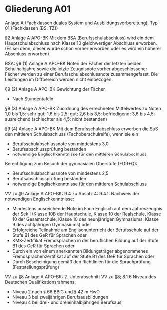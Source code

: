 # Gliederung A01

Anlage A (Fachklassen duales System und Ausbildungsvorbereitung), Typ 01 (Fachklassen (BS; TZ))

§2 Anlage A APO-BK
Mit dem BSA (Berufsschulabschluss) wird ein dem Hauptschulabschluss nach Klasse 10 gleichwertiger Abschluss erworben.
(Es sei denn, dieser wurde schon vorher erworben oder es wird ein höherer Abschluss erworben)

BSA:
§9 (1) Anlage A APO-BK
Noten der Fächer der letzten beiden Schulhalbjahre sowie die letzte Zeugnisnote vorher abgeschlossener Fächer werden zu einer Berufsschulabschlussnote zusammengefasst. Die Leistungen im Diffbereich werden nicht einbezogen.

§9 (2) Anlage A APO-BK
Gewichtung der Fächer
-	Nach Stundentafeln

§9 (3) Anlage A APO-BK
Zuordnung des errechneten Mittelwertes zu Noten
1,0 bis 1,5: sehr gut;
1,6 bis 2,5: gut;
2,6 bis 3,5: befriedigend;
3,6 bis 4,5: ausreichend
(schlechter als 4,5: nicht bestanden)

§9 (4) Anlage A APO-BK
Mit dem Berufsschulabschluss erwerben die SuS den mittleren Schulabschluss (Fachoberschulreife), wenn sie ein
- Berufsschulabschlussnote von mindestens 3,0
- Berufsabschlussprüfung bestanden
- notwendige Englischkenntnisse für den mittleren Schulabschluss

Berechtigung zum Besuch der gymnasialen Oberstufe (FOR+Q):
- Berufsschulabschlussnote von mindestens 2,5
- Berufsabschlussprüfung bestanden
- notwendige Englischkenntnisse für den mittleren Schulabschluss

VV zu §9 Anlage A APO-BK: 9.4 zu Absatz 4: 9.4.1:
Nachweis der notwendigen Englischkenntnisse:
-	Mindestens ausreichende Note im Fach Englisch auf dem Jahreszeugnis der Sek I (Klasse 10B der Hauptschule, Klasse 10 der Realschule, Klasse 10 der Gesamtschule, Klasse 10 des neunjährigen Gymnasiums; Klasse 9 des achtjährigen Gymnasiums) oder
-	Erfolgreiche Teilnahme am Englischunterricht der Berufsschule auf der Stufe B1 des GeR für Sprachen oder
-	KMK-Zertifikat Fremdsprachen in der beruflichen Bildung auf der Stufe B1 des GeR für Sprachen oder
-	Durch ein von einem anerkannten Bildungsträger abgenommenes Fremdsprachenzertifikat auf der Stufe B1 des GeR für Sprachen oder
-	Durch Bescheinigung gemäß den Richtlinien für die Sprachprüfung (Feststellungsprüfung)


VV zu §8 Anlage A APO-BK: 2. Unterabschnitt VV zu §8; 8.1.6
Niveau des Deutschen Qualifikationsrahmens:
-	Niveau 2 nach § 66 BBiG und § 42 m HwO
-	Niveau 3 bei zweijährigen Berufsausbildungen
-	Niveau 4 bei drei- und dreieinhalbjährigen Berufsaus
